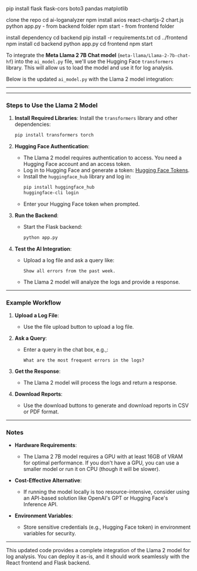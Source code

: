 pip install flask flask-cors boto3 pandas matplotlib

clone the repo
cd ai-loganalyzer
npm install axios react-chartjs-2 chart.js
python app.py - from backend folder
npm start - from frontend folder

install dependency
cd backend
pip install -r requirements.txt
cd ../frontend
npm install
cd backend
python app.py
cd frontend
npm start

To integrate the **Meta Llama 2 7B Chat model** (`meta-llama/Llama-2-7b-chat-hf`) into the `ai_model.py` file, we'll use the Hugging Face `transformers` library. This will allow us to load the model and use it for log analysis.

Below is the updated `ai_model.py` with the Llama 2 model integration:

---



---

### **Steps to Use the Llama 2 Model**

1. **Install Required Libraries**:
   Install the `transformers` library and other dependencies:
   ```bash
   pip install transformers torch
   ```

2. **Hugging Face Authentication**:
   - The Llama 2 model requires authentication to access. You need a Hugging Face account and an access token.
   - Log in to Hugging Face and generate a token: [Hugging Face Tokens](https://huggingface.co/settings/tokens).
   - Install the `huggingface_hub` library and log in:
     ```bash
     pip install huggingface_hub
     huggingface-cli login
     ```
   - Enter your Hugging Face token when prompted.

3. **Run the Backend**:
   - Start the Flask backend:
     ```bash
     python app.py
     ```

4. **Test the AI Integration**:
   - Upload a log file and ask a query like:
     ```
     Show all errors from the past week.
     ```
   - The Llama 2 model will analyze the logs and provide a response.

---

### **Example Workflow**

1. **Upload a Log File**:
   - Use the file upload button to upload a log file.

2. **Ask a Query**:
   - Enter a query in the chat box, e.g.,:
     ```
     What are the most frequent errors in the logs?
     ```

3. **Get the Response**:
   - The Llama 2 model will process the logs and return a response.

4. **Download Reports**:
   - Use the download buttons to generate and download reports in CSV or PDF format.

---

### **Notes**

- **Hardware Requirements**:
  - The Llama 2 7B model requires a GPU with at least 16GB of VRAM for optimal performance. If you don't have a GPU, you can use a smaller model or run it on CPU (though it will be slower).
  
- **Cost-Effective Alternative**:
  - If running the model locally is too resource-intensive, consider using an API-based solution like OpenAI's GPT or Hugging Face's Inference API.

- **Environment Variables**:
  - Store sensitive credentials (e.g., Hugging Face token) in environment variables for security.

---

This updated code provides a complete integration of the Llama 2 model for log analysis. You can deploy it as-is, and it should work seamlessly with the React frontend and Flask backend.
